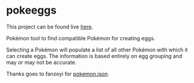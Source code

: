 # pokeeggs
This project can be found live [here](https://ssjtroly.github.io/pokeeggs/).

Pokémon tool to find compatible Pokémon for creating eggs.

Selecting a Pokémon will populate a list of all other Pokémon with which it can create eggs. The information is based entirely on egg grouping and may or may not be accurate.

Thanks goes to fanzeyi for [pokemon.json](https://github.com/fanzeyi/pokemon.json).
